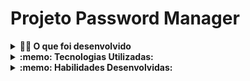 # Projeto Password Manager


<details>
<summary><strong>👨‍💻 O que foi desenvolvido</strong></summary><br />
Uma aplicação em React para gerenciar senhas. Nele, implementa um formulário para cadastrar as informações de acesso de serviços que você usa na internet. 

 </details>

<details>
  <summary><strong>:memo: Tecnologias Utilizadas:</strong></summary><br />

- Typescript
- React
- Formularios

</details> 

<details>
  <summary><strong>:memo: Habilidades Desenvolvidas:</strong></summary><br />
  - Ler o estado de um componente e utilizá-lo para alterar o que é exibido na tela.

  - Atualizar o estado de um componente.

  - Listar componentes de maneira dinâmica.

  - Criar formulários.

  - Renderizar componentes de maneira condicional.

  - Transmitir informações entre componentes por meio de _props_.

  - Transmitir informações de componentes-filhos para componentes-pais via callbacks.
</details>


